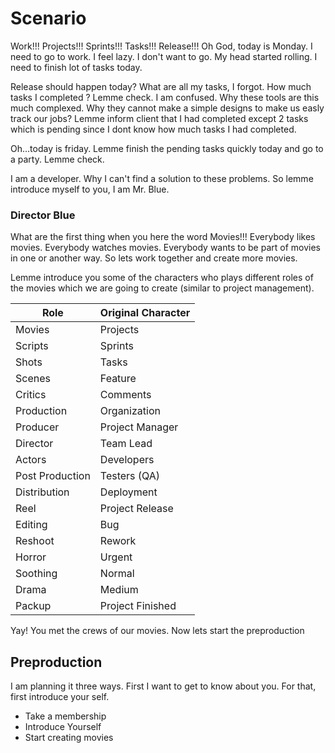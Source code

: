 # Scenario

Work!!! Projects!!! Sprints!!! Tasks!!! Release!!! Oh God, today is Monday. I need to go to work. I feel lazy. I don't want to go. My head started rolling. I need to finish lot of tasks today.

Release should happen today? What are all my tasks, I forgot. How much tasks I completed ? Lemme check. I am confused. Why these tools are this much complexed. Why they cannot make a simple designs to make us easly track our jobs? Lemme inform client that I had completed except 2 tasks which is pending since I dont know how much tasks I had completed.

Oh...today is friday. Lemme finish the pending tasks quickly today and go to a party. Lemme check.

I am a developer. Why I can't find a solution to these problems. So lemme introduce myself to you, I am Mr. Blue.

### Director Blue
What are the first thing when you here the word Movies!!! Everybody likes movies. Everybody watches movies. Everybody wants to be part of movies in one or another way. So lets work together and create more movies.

Lemme introduce you some of the characters who plays different roles of the movies which we are going to create (similar to project management).

| Role | Original Character |
| ------ | ------ |
| Movies | Projects |
| Scripts | Sprints |
| Shots | Tasks |
| Scenes | Feature |
| Critics | Comments |
| Production | Organization |
| Producer | Project Manager |
| Director | Team Lead |
| Actors | Developers |
| Post Production | Testers (QA) |
| Distribution | Deployment |
| Reel | Project Release |
| Editing | Bug |
| Reshoot | Rework |
| Horror | Urgent |
| Soothing | Normal |
| Drama | Medium |
| Packup | Project Finished |

Yay! You met the crews of our movies. Now lets start the preproduction

## Preproduction
I am planning it three ways. First I want to get to know about you. For that, first introduce your self.

- Take a membership
- Introduce Yourself
- Start creating movies
